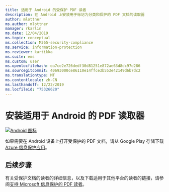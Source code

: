 ```yaml
---
title: 适用于 Android 的受保护 PDF 读者
description: 在 Android 上安装用于标记为分类和保护的 PDF 文档的读取器
author: mlottner
ms.author: mlottner
manager: rkarlin
ms.date: 12/04/2019
ms.topic: conceptual
ms.collection: M365-security-compliance
ms.service: information-protection
ms.reviewer: kartikka
ms.suite: ems
ms.custom: user
ms.openlocfilehash: ea7ce2e726dedf30d81251e872ae63d8dc97d286
ms.sourcegitcommit: 40693000ce86110e14ffce3b553e42149d6b7dc2
ms.translationtype: MT
ms.contentlocale: zh-CN
ms.lasthandoff: 12/22/2019
ms.locfileid: "75326620"
---
```

# <a name="install-a-pdf-reader-for-android"></a>安装适用于 Android 的 PDF 读取器

[![Android 图标](../media/develop/android-icon.png)](https://go.microsoft.com/fwlink/?LinkId=325340)

如果需要在 Android 设备上打开受保护的 PDF 文档，请从 Google Play 存储下载[Azure 信息保护应用](https://go.microsoft.com/fwlink/?LinkId=325340)。

## <a name="next-steps"></a>后续步骤

有关受保护文档的读者的详细信息，以及下载适用于其他平台的读者的链接，请参阅[支持 Microsoft 信息保护的 PDF 读者](protected-pdf-readers.md)。

